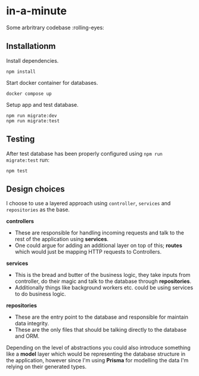 # in-a-minute

Some arbritrary codebase :rolling-eyes:

## Installationm

Install dependencies.

```
npm install
```

Start docker container for databases.

```
docker compose up
```

Setup app and test database.

```
npm run migrate:dev
npm run migrate:test
```

## Testing

After test database has been properly configured using `npm run migrate:test` run:

```
npm test
```

## Design choices

I choose to use a layered approach using `controller`, `services` and `repositories` as the base.

**controllers**

- These are responsible for handling incoming requests and talk to the rest of the application using **services**.
- One could argue for adding an additional layer on top of this; **routes** which would just be mapping HTTP requests to Controllers.

**services**

- This is the bread and butter of the business logic, they take inputs from controller, do their magic and talk to the database through **repositories**.
- Additionally things like background workers etc. could be using services to do business logic.

**repositories**

- These are the entry point to the database and responsible for maintain data integrity.
- These are the only files that should be talking directly to the database and ORM.

Depending on the level of abstractions you could also introduce something like a **model** layer which would be representing the database structure in the application, however since I'm using **Prisma** for modelling the data I'm relying on their generated types.
